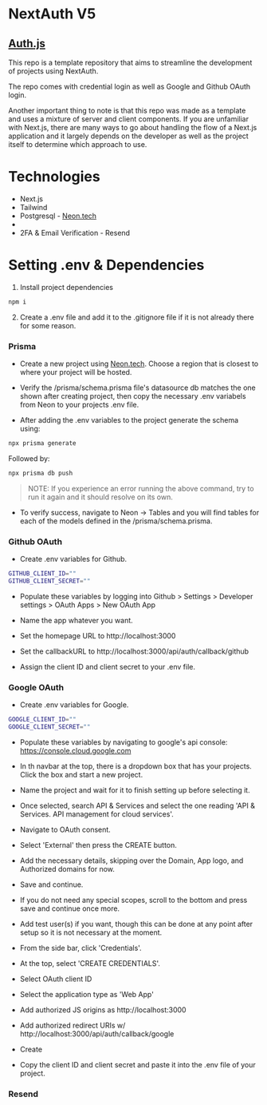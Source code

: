 
# NextAuth V5

## [Auth.js](https://authjs.dev/)

This repo is a template repository that aims to streamline the development of projects using NextAuth.

The repo comes with credential login as well as Google and Github OAuth login.

Another important thing to note is that this repo was made as a template and uses a mixture of server and client components. If you are unfamiliar with Next.js, there are many ways to go about handling the flow of a Next.js application and it largely depends on the developer as well as the project itself to determine which approach to use.

# Technologies

- Next.js
- Tailwind
- Postgresql - [Neon.tech](https://neon.tech/) 
- 
- 2FA & Email Verification - Resend

# Setting .env & Dependencies

1. Install project dependencies

```bash
npm i
```

2. Create a .env file and add it to the .gitignore file if it is not already there for some reason.

### Prisma 

- Create a new project using [Neon.tech](https://neon.tech/). Choose a region that is closest to where your project will be hosted.

- Verify the /prisma/schema.prisma file's datasource db matches the one shown after creating project, then copy the necessary .env variabels from Neon to your projects .env file.

- After adding the .env variables to the project generate the schema using:
```bash
npx prisma generate
```

Followed by: 
```bash
npx prisma db push
```
> NOTE: If you experience an error running the above command, try to run it again and it should resolve on its own.

- To verify success, navigate to Neon -> Tables and you will find tables for each of the models defined in the /prisma/schema.prisma.

### Github OAuth

- Create .env variables for Github.

```bash
GITHUB_CLIENT_ID=""
GITHUB_CLIENT_SECRET=""
```
- Populate these variables by logging into Github > Settings > Developer settings > OAuth Apps > New OAuth App

- Name the app whatever you want.
- Set the homepage URL to http://localhost:3000
- Set the callbackURL to http://localhost:3000/api/auth/callback/github
- Assign the client ID and client secret to your .env file.

### Google OAuth

- Create .env variables for Google.

```bash
GOOGLE_CLIENT_ID=""
GOOGLE_CLIENT_SECRET=""
```
- Populate these variables by navigating to google's api console: https://console.cloud.google.com

- In th navbar at the top, there is a dropdown box that has your projects. Click the box and start a new project.

- Name the project and wait for it to finish setting up before selecting it.
- Once selected, search API & Services and select the one reading 'API & Services. API management for cloud services'.
- Navigate to OAuth consent.
- Select 'External' then press the CREATE button.
- Add the necessary details, skipping over the Domain, App logo, and Authorized domains for now.
- Save and continue.
- If you do not need any special scopes, scroll to the bottom and press save and continue once more.
- Add test user(s) if you want, though this can be done at any point after setup so it is not necessary at the moment.

- From the side bar, click 'Credentials'.
- At the top, select 'CREATE CREDENTIALS'.
- Select OAuth client ID
- Select the application type as 'Web App'
- Add authorized JS origins as http://localhost:3000
- Add authorized redirect URIs w/ http://localhost:3000/api/auth/callback/google
- Create
- Copy the client ID and client secret and paste it into the .env file of your project.

### Resend